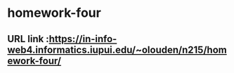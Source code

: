 # homework-four
## URL link :https://in-info-web4.informatics.iupui.edu/~olouden/n215/homework-four/